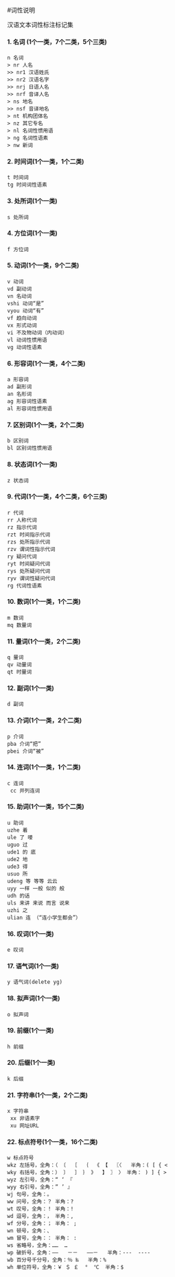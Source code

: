 #词性说明

汉语文本词性标注标记集



#### 1. 名词  (1个一类，7个二类，5个三类)
````
n 名词
> nr 人名
>> nr1 汉语姓氏
>> nr2 汉语名字
>> nrj 日语人名
>> nrf 音译人名
> ns 地名
>> nsf 音译地名
> nt 机构团体名
> nz 其它专名
> nl 名词性惯用语
> ng 名词性语素
> nw 新词
````
#### 2. 时间词(1个一类，1个二类)
````
t 时间词
tg 时间词性语素
````
#### 3. 处所词(1个一类)
````
s 处所词
````
#### 4. 方位词(1个一类)
````
f 方位词
````
#### 5. 动词(1个一类，9个二类)
````
v 动词
vd 副动词
vn 名动词
vshi 动词“是”
vyou 动词“有”
vf 趋向动词
vx 形式动词
vi 不及物动词（内动词）
vl 动词性惯用语
vg 动词性语素
````
#### 6. 形容词(1个一类，4个二类)
````
a 形容词
ad 副形词
an 名形词
ag 形容词性语素
al 形容词性惯用语
````
#### 7. 区别词(1个一类，2个二类)
````
b 区别词
bl 区别词性惯用语
````
#### 8. 状态词(1个一类)
````
z 状态词
````
#### 9. 代词(1个一类，4个二类，6个三类)
````
r 代词
rr 人称代词
rz 指示代词
rzt 时间指示代词
rzs 处所指示代词
rzv 谓词性指示代词
ry 疑问代词
ryt 时间疑问代词
rys 处所疑问代词
ryv 谓词性疑问代词
rg 代词性语素
````
#### 10. 数词(1个一类，1个二类)
````
m 数词
mq 数量词
````
#### 11. 量词(1个一类，2个二类)
````
q 量词
qv 动量词
qt 时量词
````
#### 12. 副词(1个一类)
````
d 副词
````
#### 13. 介词(1个一类，2个二类)
````
p 介词
pba 介词“把”
pbei 介词“被”
````
#### 14. 连词(1个一类，1个二类)
````
c 连词
 cc 并列连词
````
#### 15. 助词(1个一类，15个二类)
````
u 助词
uzhe 着
ule 了 喽
uguo 过
ude1 的 底
ude2 地
ude3 得
usuo 所
udeng 等 等等 云云
uyy 一样 一般 似的 般
udh 的话
uls 来讲 来说 而言 说来
uzhi 之
ulian 连 （“连小学生都会”）
````
#### 16. 叹词(1个一类)
````
e 叹词
````
#### 17. 语气词(1个一类)
````
y 语气词(delete yg)
````
#### 18. 拟声词(1个一类)
````
o 拟声词
````
#### 19. 前缀(1个一类)
````
h 前缀
````
#### 20. 后缀(1个一类)
````
k 后缀
````
#### 21. 字符串(1个一类，2个二类)
````
x 字符串
 xx 非语素字
 xu 网址URL
````
#### 22. 标点符号(1个一类，16个二类)
````
w 标点符号
wkz 左括号，全角：（ 〔  ［  ｛  《 【  〖〈   半角：( [ { <
wky 右括号，全角：） 〕  ］ ｝ 》  】 〗 〉 半角： ) ] { >
wyz 左引号，全角：“ ‘ 『 
wyy 右引号，全角：” ’ 』
wj 句号，全角：。
ww 问号，全角：？ 半角：?
wt 叹号，全角：！ 半角：!
wd 逗号，全角：， 半角：,
wf 分号，全角：； 半角： ;
wn 顿号，全角：、
wm 冒号，全角：： 半角： :
ws 省略号，全角：……  …
wp 破折号，全角：——   －－   ——－   半角：---  ----
wb 百分号千分号，全角：％ ‰   半角：%
wh 单位符号，全角：￥ ＄ ￡  °  ℃  半角：$
````